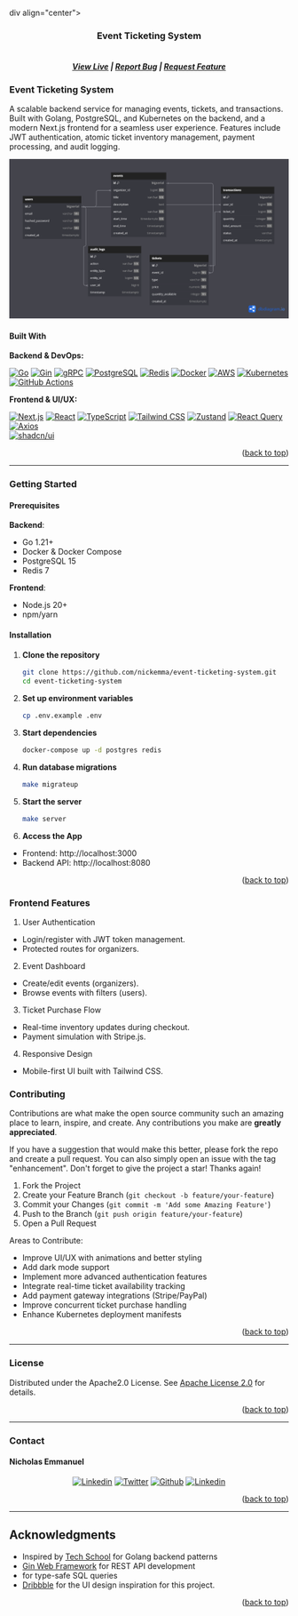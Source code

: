<!-- PROJECT LOGO -->
<br />
div align="center">
  <h3 align="center">Event Ticketing System</h3>
  <h5 align="center">
    <br />
    <a href="https://event-ticket.me/" target="_blank">View Live</a>
    |
    <a href="https://github.com/nickemma/event-ticketing-system/issues/new" target="_blank">Report Bug</a>
    |
    <a href="https://github.com/nickemma/event-ticketing-system/issues/new" target="_blank">Request Feature</a>
  </h5>

<!-- ABOUT THE PROJECT -->

### Event Ticketing System

A scalable backend service for managing events, tickets, and transactions. Built with Golang, PostgreSQL, and Kubernetes  on the backend, and a modern Next.js frontend for a seamless user experience. Features include JWT authentication, atomic ticket inventory management, payment processing, and audit logging.

<div align="center">
  <img  width="1000" alt="screenshot" src="./images/event-ticketing-system.png">
</div>

#### Built With

**Backend & DevOps:**

[![Go](https://img.shields.io/badge/Go-00ADD8?style=for-the-badge&logo=go&logoColor=white)](https://go.dev/)
[![Gin](https://img.shields.io/badge/Gin-00ADD8?style=for-the-badge&logo=go&logoColor=white)](https://gin-gonic.com/)
[![gRPC](https://img.shields.io/badge/gRPC-4285F4?style=for-the-badge&logo=google&logoColor=white)](https://grpc.io/)
[![PostgreSQL](https://img.shields.io/badge/PostgreSQL-316192?style=for-the-badge&logo=postgresql&logoColor=white)](https://www.postgresql.org/)
[![Redis](https://img.shields.io/badge/Redis-DC382D?style=for-the-badge&logo=redis&logoColor=white)](https://redis.io/)
[![Docker](https://img.shields.io/badge/Docker-2CA5E0?style=for-the-badge&logo=docker&logoColor=white)](https://www.docker.com/)
[![AWS](https://img.shields.io/badge/AWS-232F3E?style=for-the-badge&logo=amazonaws&logoColor=white)](https://aws.amazon.com/)
[![Kubernetes](https://img.shields.io/badge/Kubernetes-326CE5?style=for-the-badge&logo=kubernetes&logoColor=white)](https://kubernetes.io/)
[![GitHub Actions](https://img.shields.io/badge/GitHub_Actions-2088FF?style=for-the-badge&logo=github-actions&logoColor=white)](https://github.com/features/actions)

**Frontend & UI/UX:**

[![Next.js](https://img.shields.io/badge/Next.js-000000?style=for-the-badge&logo=next.js&logoColor=white)](https://nextjs.org/)
[![React](https://img.shields.io/badge/React-20232A?style=for-the-badge&logo=react&logoColor=61DAFB)](https://react.dev/)
[![TypeScript](https://img.shields.io/badge/TypeScript-3178C6?style=for-the-badge&logo=typescript&logoColor=white)](https://www.typescriptlang.org/)
[![Tailwind CSS](https://img.shields.io/badge/Tailwind_CSS-06B6D4?style=for-the-badge&logo=tailwind-css&logoColor=white)](https://tailwindcss.com/)
[![Zustand](https://img.shields.io/badge/Zustand-2d2d2d?style=for-the-badge&logo=react&logoColor=white)](https://zustand-demo.pmnd.rs/)
[![React Query](https://img.shields.io/badge/React%20Query-FF4154?style=for-the-badge&logo=react-query&logoColor=white)](https://tanstack.com/query/latest)
[![Axios](https://img.shields.io/badge/Axios-5A29E4?style=for-the-badge&logo=axios&logoColor=white)](https://axios-http.com/)  
[![shadcn/ui](https://img.shields.io/badge/ShadCN_UI-000000?style=for-the-badge&logo=shadcn&logoColor=white)](https://ui.shadcn.com/)

<p align="right">(<a href="#readme-top">back to top</a>)</p>

---

<!-- GETTING STARTED -->

### Getting Started

#### Prerequisites

**Backend**:
- Go 1.21+
- Docker & Docker Compose
- PostgreSQL 15
- Redis 7

**Frontend**:
- Node.js 20+
- npm/yarn

#### Installation

1. **Clone the repository**
   ```sh
   git clone https://github.com/nickemma/event-ticketing-system.git
   cd event-ticketing-system

2. **Set up environment variables**
   ```sh
   cp .env.example .env

3. **Start dependencies**
   ```sh
   docker-compose up -d postgres redis

4. **Run database migrations**
   ```sh
   make migrateup

5. **Start the server**
   ```sh
   make server
   
6. **Access the App**
- Frontend: http://localhost:3000
- Backend API: http://localhost:8080

<p align="right">(<a href="#readme-top">back to top</a>)</p>

<!-- FRONTEND FEATURES -->
### Frontend Features
1. User Authentication
 - Login/register with JWT token management.
 - Protected routes for organizers.
2. Event Dashboard
- Create/edit events (organizers).
- Browse events with filters (users).
3. Ticket Purchase Flow
- Real-time inventory updates during checkout.
- Payment simulation with Stripe.js.
4. Responsive Design
- Mobile-first UI built with Tailwind CSS.

<!-- CONTRIBUTING -->

### Contributing

Contributions are what make the open source community such an amazing place to learn, inspire, and create. Any contributions you make are **greatly appreciated**.

If you have a suggestion that would make this better, please fork the repo and create a pull request. You can also simply open an issue with the tag "enhancement".
Don't forget to give the project a star! Thanks again!

1. Fork the Project
2. Create your Feature Branch (`git checkout -b feature/your-feature`)
3. Commit your Changes (`git commit -m 'Add some Amazing Feature'`)
4. Push to the Branch (`git push origin feature/your-feature`)
5. Open a Pull Request

Areas to Contribute:

- Improve UI/UX with animations and better styling
- Add dark mode support
- Implement more advanced authentication features
- Integrate real-time ticket availability tracking
- Add payment gateway integrations (Stripe/PayPal)
- Improve concurrent ticket purchase handling
- Enhance Kubernetes deployment manifests

<p align="right">(<a href="#readme-top">back to top</a>)</p>

---

<!-- LICENSE -->

### License

Distributed under the Apache2.0 License. See [Apache License 2.0](LICENSE) for details.

<p align="right">(<a href="#readme-top">back to top</a>)</p>

---

<!-- CONTACT -->

### Contact

#### Nicholas Emmanuel

 <div align="center">
 <a href="https://www.linkedin.com/in/techieemma/"><img src="https://img.shields.io/badge/linkedin-%23f78a38.svg?style=for-the-badge&logo=linkedin&logoColor=white" alt="Linkedin"></a> 
 <a href="https://twitter.com/techieEmma"><img src="https://img.shields.io/badge/Twitter-%23f78a38.svg?style=for-the-badge&logo=Twitter&logoColor=white" alt="Twitter"></a> 
 <a href="https://github.com/nickemma/"><img src="https://img.shields.io/badge/github-%23f78a38.svg?style=for-the-badge&logo=github&logoColor=white" alt="Github"></a>
 <a href="mailto:nicholasemmanuel321@gmail.com"><img src="https://img.shields.io/badge/Gmail-f78a38?style=for-the-badge&logo=gmail&logoColor=white" alt="Linkedin"></a>
 </div>

<p align="right">(<a href="#readme-top">back to top</a>)</p>

---

<!-- ACKNOWLEDGMENTS -->

## Acknowledgments
- Inspired by [Tech School](https://github.com/techschool) for Golang backend patterns
- [Gin Web Framework](https://gin-gonic.com/) for REST API development
- [](https://sqlc.dev/) for type-safe SQL queries
- [Dribbble](https://dribbble.com/) for the UI design inspiration for this project.

<p align="right">(<a href="#readme-top">back to top</a>)</p>